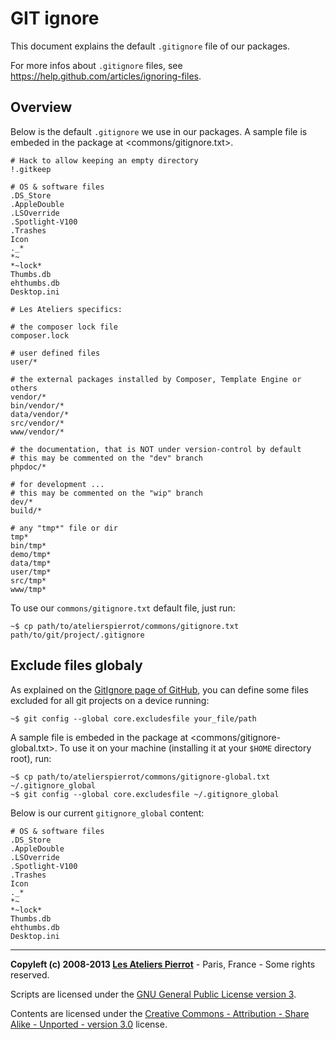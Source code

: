 GIT ignore
=============

This document explains the default `.gitignore` file of our packages.

For more infos about `.gitignore` files, see <https://help.github.com/articles/ignoring-files>.


## Overview

Below is the default `.gitignore` we use in our packages. A sample file is embeded in the
package at <commons/gitignore.txt>.

    # Hack to allow keeping an empty directory
    !.gitkeep

    # OS & software files
    .DS_Store
    .AppleDouble
    .LSOverride
    .Spotlight-V100
    .Trashes
    Icon
    ._*
    *~
    *~lock*
    Thumbs.db
    ehthumbs.db
    Desktop.ini

    # Les Ateliers specifics:

    # the composer lock file
    composer.lock

    # user defined files
    user/*

    # the external packages installed by Composer, Template Engine or others
    vendor/*
    bin/vendor/*
    data/vendor/*
    src/vendor/*
    www/vendor/*

    # the documentation, that is NOT under version-control by default
    # this may be commented on the "dev" branch
    phpdoc/*

    # for development ...
    # this may be commented on the "wip" branch
    dev/*
    build/*

    # any "tmp*" file or dir
    tmp*
    bin/tmp*
    demo/tmp*
    data/tmp*
    user/tmp*
    src/tmp*
    www/tmp*

To use our `commons/gitignore.txt` default file, just run:

    ~$ cp path/to/atelierspierrot/commons/gitignore.txt path/to/git/project/.gitignore


## Exclude files globaly

As explained on the [GitIgnore page of GitHub](http://github.com/github/gitignore), you
can define some files excluded for all git projects on a device running:

    ~$ git config --global core.excludesfile your_file/path

A sample file is embeded in the package at <commons/gitignore-global.txt>. To use it on your
machine (installing it at your `$HOME` directory root), run:

    ~$ cp path/to/atelierspierrot/commons/gitignore-global.txt ~/.gitignore_global
    ~$ git config --global core.excludesfile ~/.gitignore_global

Below is our current `gitignore_global` content:

    # OS & software files
    .DS_Store
    .AppleDouble
    .LSOverride
    .Spotlight-V100
    .Trashes
    Icon
    ._*
    *~
    *~lock*
    Thumbs.db
    ehthumbs.db
    Desktop.ini


----
**Copyleft (c) 2008-2013 [Les Ateliers Pierrot](http://www.ateliers-pierrot.fr/)** - Paris, France - Some rights reserved.

Scripts are licensed under the [GNU General Public License version 3](http://www.gnu.org/licenses/gpl.html).

Contents are licensed under the [Creative Commons - Attribution - Share Alike - Unported - version 3.0](http://creativecommons.org/licenses/by-sa/3.0/) license.

